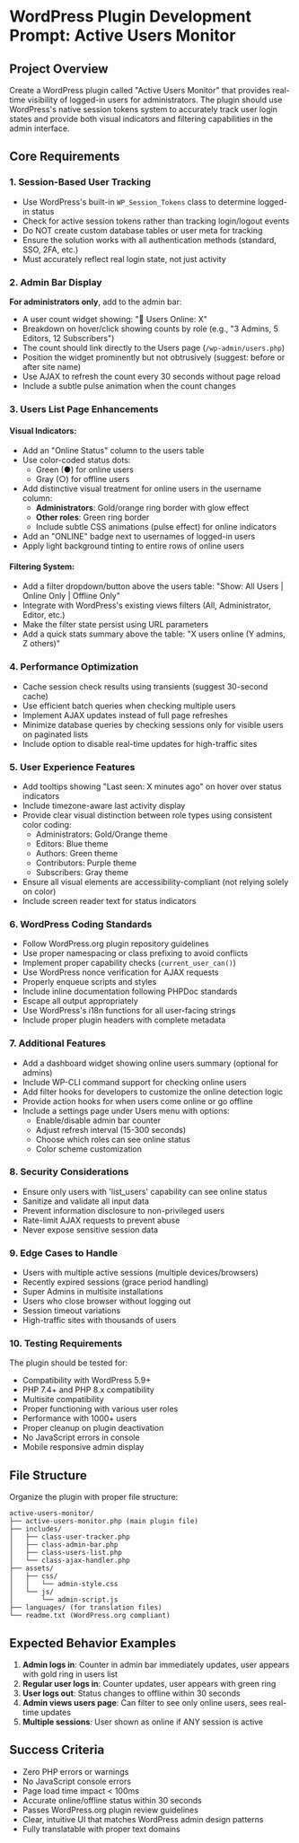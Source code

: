 # WordPress Plugin Development Prompt: Active Users Monitor

## Project Overview
Create a WordPress plugin called "Active Users Monitor" that provides real-time visibility of logged-in users for administrators. The plugin should use WordPress's native session tokens system to accurately track user login states and provide both visual indicators and filtering capabilities in the admin interface.

## Core Requirements

### 1. Session-Based User Tracking
- Use WordPress's built-in `WP_Session_Tokens` class to determine logged-in status
- Check for active session tokens rather than tracking login/logout events
- Do NOT create custom database tables or user meta for tracking
- Ensure the solution works with all authentication methods (standard, SSO, 2FA, etc.)
- Must accurately reflect real login state, not just activity

### 2. Admin Bar Display
**For administrators only**, add to the admin bar:
- A user count widget showing: "👥 Users Online: X"
- Breakdown on hover/click showing counts by role (e.g., "3 Admins, 5 Editors, 12 Subscribers")
- The count should link directly to the Users page (`/wp-admin/users.php`)
- Position the widget prominently but not obtrusively (suggest: before or after site name)
- Use AJAX to refresh the count every 30 seconds without page reload
- Include a subtle pulse animation when the count changes

### 3. Users List Page Enhancements

#### Visual Indicators:
- Add an "Online Status" column to the users table
- Use color-coded status dots:
	- Green (●) for online users
	- Gray (○) for offline users
- Add distinctive visual treatment for online users in the username column:
	- **Administrators**: Gold/orange ring border with glow effect
	- **Other roles**: Green ring border
	- Include subtle CSS animations (pulse effect) for online indicators
- Add an "ONLINE" badge next to usernames of logged-in users
- Apply light background tinting to entire rows of online users

#### Filtering System:
- Add a filter dropdown/button above the users table: "Show: All Users | Online Only | Offline Only"
- Integrate with WordPress's existing views filters (All, Administrator, Editor, etc.)
- Make the filter state persist using URL parameters
- Add a quick stats summary above the table: "X users online (Y admins, Z others)"

### 4. Performance Optimization
- Cache session check results using transients (suggest 30-second cache)
- Use efficient batch queries when checking multiple users
- Implement AJAX updates instead of full page refreshes
- Minimize database queries by checking sessions only for visible users on paginated lists
- Include option to disable real-time updates for high-traffic sites

### 5. User Experience Features
- Add tooltips showing "Last seen: X minutes ago" on hover over status indicators
- Include timezone-aware last activity display
- Provide clear visual distinction between role types using consistent color coding:
	- Administrators: Gold/Orange theme
	- Editors: Blue theme
	- Authors: Green theme
	- Contributors: Purple theme
	- Subscribers: Gray theme
- Ensure all visual elements are accessibility-compliant (not relying solely on color)
- Include screen reader text for status indicators

### 6. WordPress Coding Standards
- Follow WordPress.org plugin repository guidelines
- Use proper namespacing or class prefixing to avoid conflicts
- Implement proper capability checks (`current_user_can()`)
- Use WordPress nonce verification for AJAX requests
- Properly enqueue scripts and styles
- Include inline documentation following PHPDoc standards
- Escape all output appropriately
- Use WordPress's i18n functions for all user-facing strings
- Include proper plugin headers with complete metadata

### 7. Additional Features
- Add a dashboard widget showing online users summary (optional for admins)
- Include WP-CLI command support for checking online users
- Add filter hooks for developers to customize the online detection logic
- Provide action hooks for when users come online or go offline
- Include a settings page under Users menu with options:
	- Enable/disable admin bar counter
	- Adjust refresh interval (15-300 seconds)
	- Choose which roles can see online status
	- Color scheme customization

### 8. Security Considerations
- Ensure only users with 'list_users' capability can see online status
- Sanitize and validate all input data
- Prevent information disclosure to non-privileged users
- Rate-limit AJAX requests to prevent abuse
- Never expose sensitive session data

### 9. Edge Cases to Handle
- Users with multiple active sessions (multiple devices/browsers)
- Recently expired sessions (grace period handling)
- Super Admins in multisite installations
- Users who close browser without logging out
- Session timeout variations
- High-traffic sites with thousands of users

### 10. Testing Requirements
The plugin should be tested for:
- Compatibility with WordPress 5.9+
- PHP 7.4+ and PHP 8.x compatibility
- Multisite compatibility
- Proper functioning with various user roles
- Performance with 1000+ users
- Proper cleanup on plugin deactivation
- No JavaScript errors in console
- Mobile responsive admin display

## File Structure
Organize the plugin with proper file structure:
```
active-users-monitor/
├── active-users-monitor.php (main plugin file)
├── includes/
│   ├── class-user-tracker.php
│   ├── class-admin-bar.php
│   ├── class-users-list.php
│   └── class-ajax-handler.php
├── assets/
│   ├── css/
│   │   └── admin-style.css
│   └── js/
│       └── admin-script.js
├── languages/ (for translation files)
└── readme.txt (WordPress.org compliant)
```

## Expected Behavior Examples

1. **Admin logs in**: Counter in admin bar immediately updates, user appears with gold ring in users list
2. **Regular user logs in**: Counter updates, user appears with green ring
3. **User logs out**: Status changes to offline within 30 seconds
4. **Admin views users page**: Can filter to see only online users, sees real-time updates
5. **Multiple sessions**: User shown as online if ANY session is active

## Success Criteria
- Zero PHP errors or warnings
- No JavaScript console errors
- Page load time impact < 100ms
- Accurate online/offline status within 30 seconds
- Passes WordPress.org plugin review guidelines
- Clear, intuitive UI that matches WordPress admin design patterns
- Fully translatable with proper text domains
